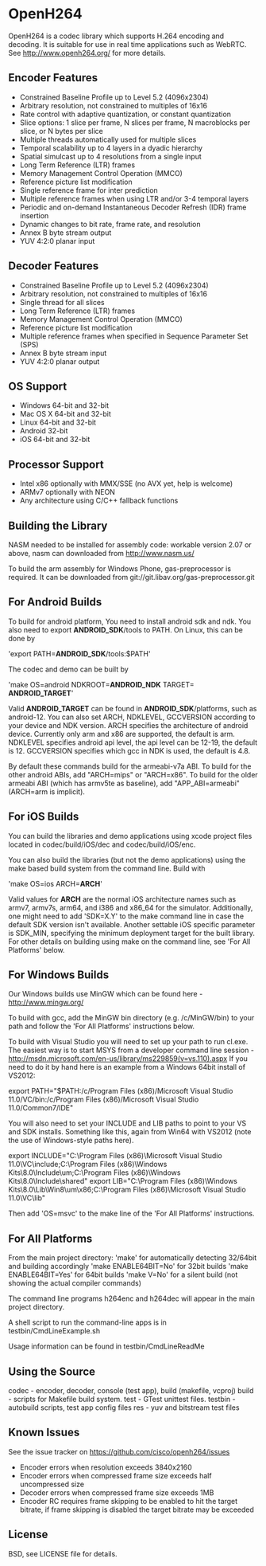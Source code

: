 OpenH264
========
OpenH264 is a codec library which supports H.264 encoding and decoding. It is suitable for use in real time applications such as WebRTC. See http://www.openh264.org/ for more details.

Encoder Features
----------------
- Constrained Baseline Profile up to Level 5.2 (4096x2304)
- Arbitrary resolution, not constrained to multiples of 16x16
- Rate control with adaptive quantization, or constant quantization
- Slice options: 1 slice per frame, N slices per frame, N macroblocks per slice, or N bytes per slice
- Multiple threads automatically used for multiple slices
- Temporal scalability up to 4 layers in a dyadic hierarchy
- Spatial simulcast up to 4 resolutions from a single input
- Long Term Reference (LTR) frames
- Memory Management Control Operation (MMCO)
- Reference picture list modification
- Single reference frame for inter prediction
- Multiple reference frames when using LTR and/or 3-4 temporal layers
- Periodic and on-demand Instantaneous Decoder Refresh (IDR) frame insertion
- Dynamic changes to bit rate, frame rate, and resolution
- Annex B byte stream output
- YUV 4:2:0 planar input

Decoder Features
----------------
- Constrained Baseline Profile up to Level 5.2 (4096x2304)
- Arbitrary resolution, not constrained to multiples of 16x16
- Single thread for all slices
- Long Term Reference (LTR) frames
- Memory Management Control Operation (MMCO)
- Reference picture list modification
- Multiple reference frames when specified in Sequence Parameter Set (SPS)
- Annex B byte stream input
- YUV 4:2:0 planar output

OS Support
----------
- Windows 64-bit and 32-bit
- Mac OS X 64-bit and 32-bit
- Linux 64-bit and 32-bit
- Android 32-bit
- iOS 64-bit and 32-bit

Processor Support
-----------------
- Intel x86 optionally with MMX/SSE (no AVX yet, help is welcome)
- ARMv7 optionally with NEON
- Any architecture using C/C++ fallback functions

Building the Library
--------------------
NASM needed to be installed for assembly code: workable version 2.07 or above, nasm can downloaded from http://www.nasm.us/

To build the arm assembly for Windows Phone, gas-preprocessor is required. It can be downloaded from git://git.libav.org/gas-preprocessor.git

For Android Builds
------------------
To build for android platform, You need to install android sdk and ndk. You also need to export **ANDROID_SDK**/tools to PATH. On Linux, this can be done by

'export PATH=**ANDROID_SDK**/tools:$PATH'

The codec and demo can be built by

'make OS=android NDKROOT=**ANDROID_NDK** TARGET= **ANDROID_TARGET**'

Valid **ANDROID_TARGET** can be found in **ANDROID_SDK**/platforms, such as android-12.
You can also set ARCH, NDKLEVEL, GCCVERSION according to your device and NDK version.
ARCH specifies the architecture of android device. Currently only arm and x86 are supported, the default is arm.
NDKLEVEL specifies android api level, the api level can be 12-19, the default is 12.
GCCVERSION specifies which gcc in NDK is used, the default is 4.8.

By default these commands build for the armeabi-v7a ABI. To build for the other android
ABIs, add "ARCH=mips" or "ARCH=x86". To build for the older armeabi ABI (which has
armv5te as baseline), add "APP_ABI=armeabi" (ARCH=arm is implicit).

For iOS Builds
--------------
You can build the libraries and demo applications using xcode project files
located in codec/build/iOS/dec and codec/build/iOS/enc.

You can also build the libraries (but not the demo applications) using the
make based build system from the command line. Build with

'make OS=ios ARCH=**ARCH**'

Valid values for **ARCH** are the normal iOS architecture names such as
armv7, armv7s, arm64, and i386 and x86_64 for the simulator. Additionally,
one might need to add 'SDK=X.Y' to the make command line in case the default
SDK version isn't available. Another settable iOS specific parameter
is SDK_MIN, specifying the minimum deployment target for the built library.
For other details on building using make on the command line, see
'For All Platforms' below.

For Windows Builds
------------------

Our Windows builds use MinGW which can be found here - http://www.mingw.org/

To build with gcc, add the MinGW bin directory (e.g. /c/MinGW/bin) to your path and follow the 'For All Platforms' instructions below.

To build with Visual Studio you will need to set up your path to run cl.exe.  The easiest way is to start MSYS from a developer command line session - http://msdn.microsoft.com/en-us/library/ms229859(v=vs.110).aspx  If you need to do it by hand here is an example from a Windows 64bit install of VS2012:

export PATH="$PATH:/c/Program Files (x86)/Microsoft Visual Studio 11.0/VC/bin:/c/Program Files (x86)/Microsoft Visual Studio 11.0/Common7/IDE"

You will also need to set your INCLUDE and LIB paths to point to your VS and SDK installs.  Something like this, again from Win64 with VS2012 (note the use of Windows-style paths here).

export INCLUDE="C:\Program Files (x86)\Microsoft Visual Studio 11.0\VC\include;C:\Program Files (x86)\Windows Kits\8.0\Include\um;C:\Program Files (x86)\Windows Kits\8.0\Include\shared"
export LIB="C:\Program Files (x86)\Windows Kits\8.0\Lib\Win8\um\x86;C:\Program Files (x86)\Microsoft Visual Studio 11.0\VC\lib"

Then add 'OS=msvc' to the make line of the 'For All Platforms' instructions.

For All Platforms
-------------------
From the main project directory:
'make' for automatically detecting 32/64bit and building accordingly
'make ENABLE64BIT=No' for 32bit builds
'make ENABLE64BIT=Yes' for 64bit builds
'make V=No' for a silent build (not showing the actual compiler commands)

The command line programs h264enc and h264dec will appear in the main project directory.

A shell script to run the command-line apps is in testbin/CmdLineExample.sh

Usage information can be found in testbin/CmdLineReadMe

Using the Source
----------------
codec - encoder, decoder, console (test app), build (makefile, vcproj)
build - scripts for Makefile build system.
test - GTest unittest files.
testbin - autobuild scripts, test app config files
res - yuv and bitstream test files

Known Issues
------------
See the issue tracker on https://github.com/cisco/openh264/issues
- Encoder errors when resolution exceeds 3840x2160
- Encoder errors when compressed frame size exceeds half uncompressed size
- Decoder errors when compressed frame size exceeds 1MB
- Encoder RC requires frame skipping to be enabled to hit the target bitrate,
  if frame skipping is disabled the target bitrate may be exceeded

License
-------
BSD, see LICENSE file for details.
